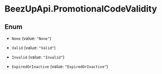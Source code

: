 # BeezUpApi.PromotionalCodeValidity

## Enum


* `None` (value: `"None"`)

* `Valid` (value: `"Valid"`)

* `Invalid` (value: `"Invalid"`)

* `ExpiredOrInactive` (value: `"ExpiredOrInactive"`)


